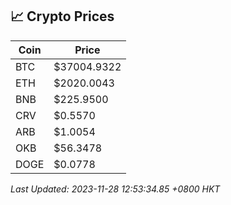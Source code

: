 ## 📈 Crypto Prices

| Coin | Price |
| ---- | ----- |
| BTC | $37004.9322 |
| ETH | $2020.0043 |
| BNB | $225.9500 |
| CRV | $0.5570 |
| ARB | $1.0054 |
| OKB | $56.3478 |
| DOGE | $0.0778 |

_Last Updated: 2023-11-28 12:53:34.85 +0800 HKT_